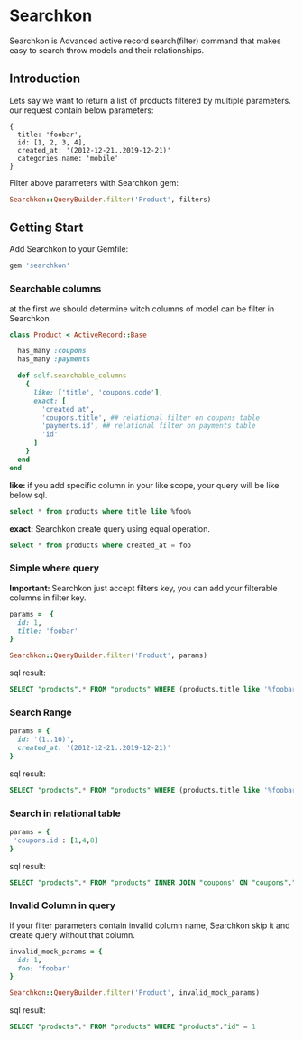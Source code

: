 # Searchkon

Searchkon is Advanced active record search(filter) command that makes easy to search throw models and  their relationships.

## Introduction

Lets say we want to return a list of products filtered by multiple parameters. our request contain below parameters:

```
{
  title: 'foobar',
  id: [1, 2, 3, 4],
  created_at: '(2012-12-21..2019-12-21)'
  categories.name: 'mobile'
}

```

Filter above parameters with Searchkon gem:

```rb
Searchkon::QueryBuilder.filter('Product', filters)
```

## Getting Start


Add Searchkon to your Gemfile:
```sh
gem 'searchkon'
```

### Searchable columns

at the first we should determine witch columns of model can be filter in Searchkon

```rb
class Product < ActiveRecord::Base

  has_many :coupons
  has_many :payments

  def self.searchable_columns
    {
      like: ['title', 'coupons.code'],
      exact: [
        'created_at',
        'coupons.title', ## relational filter on coupons table
        'payments.id', ## relational filter on payments table
        'id'
      ]
    }
  end
end

```


<b> like: </b> if you add specific column in your like scope, your query will be like below sql.
```sql
select * from products where title like %foo%
```

<b>exact:</b> Searchkon create query using equal operation.

```sql
select * from products where created_at = foo
```

### Simple where query

<b>Important: </b> Searchkon just accept filters key, you can add your filterable columns in filter key.


```rb
params =  {
  id: 1,
  title: 'foobar'
}
```

```rb
Searchkon::QueryBuilder.filter('Product', params)
```

sql result:
```sql
SELECT "products".* FROM "products" WHERE (products.title like '%foobar%') AND "products"."id" = 1
```

### Search Range

```rb
params = {
  id: '(1..10)',
  created_at: '(2012-12-21..2019-12-21)'
}
```

sql result:

```sql
SELECT "products".* FROM "products" WHERE (products.title like '%foobar%') AND "products"."id" = 1
```


### Search in relational table


```rb
params = {
 'coupons.id': [1,4,8] 
}
```

sql result:

```sql
SELECT "products".* FROM "products" INNER JOIN "coupons" ON "coupons"."product_id" = "products"."id" WHERE "coupons"."id" IN (1, 4, 8)
```


### Invalid Column in query

if your filter parameters contain invalid column name, Searchkon skip it and create query without that column.

```rb
invalid_mock_params = {
  id: 1,
  foo: 'foobar'
}
```

```rb
Searchkon::QueryBuilder.filter('Product', invalid_mock_params)
```

sql result:


```sql
SELECT "products".* FROM "products" WHERE "products"."id" = 1
```
